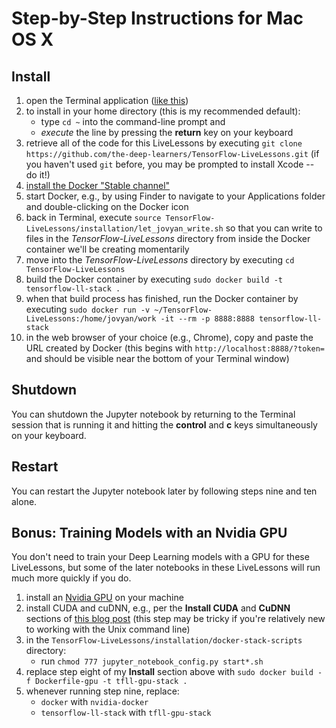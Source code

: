 # Step-by-Step Instructions for Mac OS X

## Install

1. open the Terminal application ([like this](http://www.wikihow.com/Open-a-Terminal-Window-in-Mac))
2. to install in your home directory (this is my recommended default):
	* type `cd ~` into the command-line prompt and 
	* *execute* the line by pressing the **return** key on your keyboard
3. retrieve all of the code for this LiveLessons by executing `git clone https://github.com/the-deep-learners/TensorFlow-LiveLessons.git` (if you haven't used `git` before, you may be prompted to install Xcode -- do it!)
4. [install the Docker "Stable channel"](https://docs.docker.com/docker-for-mac/install/)
5. start Docker, e.g., by using Finder to navigate to your Applications folder and double-clicking on the Docker icon
6. back in Terminal, execute `source TensorFlow-LiveLessons/installation/let_jovyan_write.sh` so that you can write to files in the *TensorFlow-LiveLessons* directory from inside the Docker container we'll be creating momentarily 
7. move into the *TensorFlow-LiveLessons* directory by executing `cd TensorFlow-LiveLessons`
8. build the Docker container by executing `sudo docker build -t tensorflow-ll-stack .`
9. when that build process has finished, run the Docker container by executing `sudo docker run -v ~/TensorFlow-LiveLessons:/home/jovyan/work -it --rm -p 8888:8888 tensorflow-ll-stack`
10. in the web browser of your choice (e.g., Chrome), copy and paste the URL created by Docker (this begins with `http://localhost:8888/?token=` and should be visible near the bottom of your Terminal window) 

## Shutdown

You can shutdown the Jupyter notebook by returning to the Terminal session that is running it and hitting the **control** and **c** keys simultaneously on your keyboard. 

## Restart

You can restart the Jupyter notebook later by following steps nine and ten alone. 

## Bonus: Training Models with an Nvidia GPU

You don't need to train your Deep Learning models with a GPU for these LiveLessons, but some of the later notebooks in these LiveLessons will run much more quickly if you do. 

1. install an [Nvidia GPU](http://www.nvidia.com/content/global/global.php) on your machine
1. install CUDA and cuDNN, e.g., per the **Install CUDA** and **CuDNN** sections of [this blog post](https://blog.slavv.com/the-1700-great-deep-learning-box-assembly-setup-and-benchmarks-148c5ebe6415) (this step may be tricky if you're relatively new to working with the Unix command line)
2. in the `TensorFlow-LiveLessons/installation/docker-stack-scripts` directory:
	* run `chmod 777 jupyter_notebook_config.py start*.sh`
3. replace step eight of my **Install** section above with `sudo docker build -f Dockerfile-gpu -t tfll-gpu-stack .`
4. whenever running step nine, replace: 
	* `docker` with `nvidia-docker`
	* `tensorflow-ll-stack` with `tfll-gpu-stack` 

